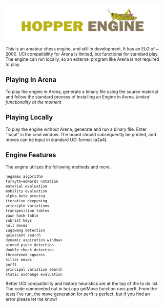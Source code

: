 ![](images/hopperImage.png)

This is an amateur chess engine, and still in development. It has an ELO of ~ 2000. UCI compatibility for Arena is limited, but functional for standard play. The engine can run locally, so an external program like Arena is not required to play. 

## Playing In Arena

To play the engine in Arena, generate a binary file using the source material and follow the standard process of installing an Engine in Arena. *limited functionality at the moment*

## Playing Locally

To play the engine without Arena, generate and run a binary file. Enter "local" in the cmd window. The board should subsequently be printed, and moves can be input in standard UCI format (a2a4).

## Engine Features

The engine utilizes the following methods and more.  

```
negamax algorithm
forsyth–edwards notation
material evaluation
mobility evaluation
alpha-beta pruning
iterative deepening 
principle variations
transposition tables
pawn hash table
zobrist keys
null moves 
zugswang detection
quiescent search
dynamic aspiration windows
pinned piece detection
double check detection
threatened squares
killer moves
perft
principal variation search
static exchange evaluation
```
Better UCI compatibility and history heuristics are at the top of the to do list. The code commented out in bot.cpp getMove function runs perft. From the tests I've run, the move generation for perft is perfect, but if you find an error please let me know!
